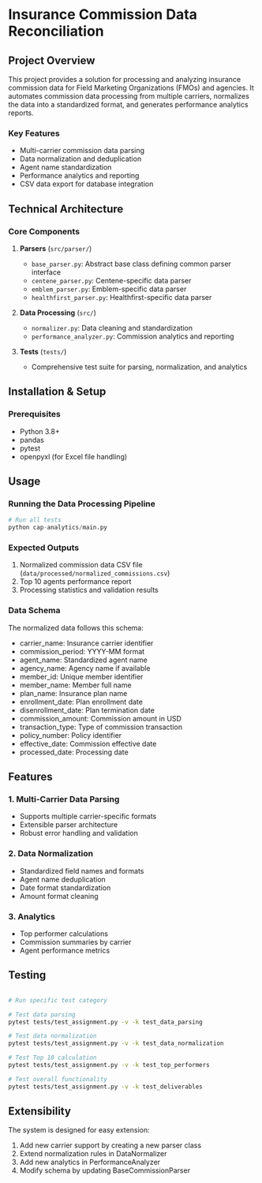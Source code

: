 # Insurance Commission Data Reconciliation

## Project Overview

This project provides a solution for processing and analyzing insurance commission data for Field Marketing Organizations (FMOs) and agencies. It automates commission data processing from multiple carriers, normalizes the data into a standardized format, and generates performance analytics reports.

### Key Features

- Multi-carrier commission data parsing
- Data normalization and deduplication
- Agent name standardization
- Performance analytics and reporting
- CSV data export for database integration

## Technical Architecture

### Core Components

1. **Parsers** (`src/parser/`)

   - `base_parser.py`: Abstract base class defining common parser interface
   - `centene_parser.py`: Centene-specific data parser
   - `emblem_parser.py`: Emblem-specific data parser
   - `healthfirst_parser.py`: Healthfirst-specific data parser

2. **Data Processing** (`src/`)

   - `normalizer.py`: Data cleaning and standardization
   - `performance_analyzer.py`: Commission analytics and reporting

3. **Tests** (`tests/`)
   - Comprehensive test suite for parsing, normalization, and analytics

## Installation & Setup

### Prerequisites

- Python 3.8+
- pandas
- pytest
- openpyxl (for Excel file handling)

## Usage

### Running the Data Processing Pipeline

```python
# Run all tests
python cap-analytics/main.py
```

### Expected Outputs

1. Normalized commission data CSV file (`data/processed/normalized_commissions.csv`)
2. Top 10 agents performance report
3. Processing statistics and validation results

### Data Schema

The normalized data follows this schema:

- carrier_name: Insurance carrier identifier
- commission_period: YYYY-MM format
- agent_name: Standardized agent name
- agency_name: Agency name if available
- member_id: Unique member identifier
- member_name: Member full name
- plan_name: Insurance plan name
- enrollment_date: Plan enrollment date
- disenrollment_date: Plan termination date
- commission_amount: Commission amount in USD
- transaction_type: Type of commission transaction
- policy_number: Policy identifier
- effective_date: Commission effective date
- processed_date: Processing date

## Features

### 1. Multi-Carrier Data Parsing

- Supports multiple carrier-specific formats
- Extensible parser architecture
- Robust error handling and validation

### 2. Data Normalization

- Standardized field names and formats
- Agent name deduplication
- Date format standardization
- Amount format cleaning

### 3. Analytics

- Top performer calculations
- Commission summaries by carrier
- Agent performance metrics

## Testing

```bash

# Run specific test category

# Test data parsing
pytest tests/test_assignment.py -v -k test_data_parsing

# Test data normalization
pytest tests/test_assignment.py -v -k test_data_normalization

# Test Top 10 calculation
pytest tests/test_assignment.py -v -k test_top_performers

# Test overall functionality
pytest tests/test_assignment.py -v -k test_deliverables
```

## Extensibility

The system is designed for easy extension:

1. Add new carrier support by creating a new parser class
2. Extend normalization rules in DataNormalizer
3. Add new analytics in PerformanceAnalyzer
4. Modify schema by updating BaseCommissionParser
